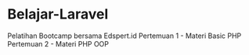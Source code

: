 # Belajar-Laravel

Pelatihan Bootcamp bersama Edspert.id
Pertemuan 1 - Materi Basic PHP
Pertemuan 2 - Materi PHP OOP
